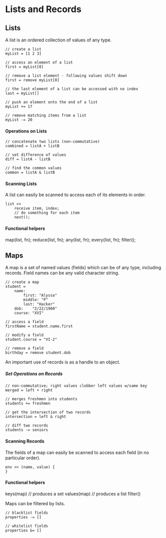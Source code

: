 # Lists and Records

## Lists

A list is an ordered collection of values of any type.

	// create a list
	myList = [1 2 3]
	
	// access an element of a list
	first = myList[0]
	
	// remove a list element - following values shift down
	first = remove myList[0]
	
	// the last element of a list can be accessed with no index
	last = myList[]
	
	// push an element onto the end of a list
	myList += 17
	
	// remove matching items from a list
	myList -= 20
	
#### Operations on Lists
	
	// concatenate two lists (non-commutative)
	combined = listA + listB
	
	// set difference of values
	diff = listA - listB
	
	// find the common values
	common = listA & listB

#### Scanning Lists

A list can easily be scanned to access each of its elements in order.

	list >>
	    receive item, index;
		// do something for each item
		next();

#### Functional helpers

map(list, fn);
reduce(list, fn);
any(list, fn);
every(list, fn);
filter();

## Maps

A map is a set of named values (fields) which can be of any type, including records. Field names can be any valid character string.

	// create a map
	student =
		name:
			first: "Alyssa" 
			middle: "P"
			last: "Hacker"
		dob:	"2/22/1960"
		course:	"XVI"
		
	// access a field
	firstName = student.name.first
	
	// modify a field
	student.course = "VI-2"
	
	// remove a field
	birthday = remove student.dob
	
An important use of records is as a handle to an object.

##### Set Operations on Records

	// non-commutative; right values clobber left values w/same key
    merged = left + right
    
    // merges freshmen into students
    students += freshmen
        
	// get the intersection of two records
	intersection = left & right
	
	// diff two records
	students -= seniors
	
#### Scanning Records

The fields of a map can easily be scanned to access each field (in no particular order).

	env >> (name, value) {
	}
	
#### Functional helpers

keys(map) // produces a set
values(map) // produces a list
filter()

Maps can be filtered by lists.

	// blacklist fields
	properties -= []
	
	// whitelist fields
	properties &= []

